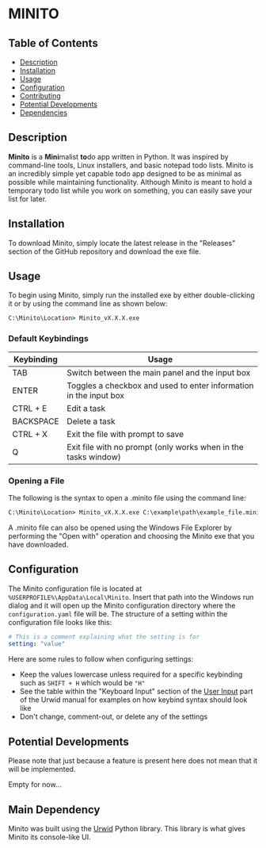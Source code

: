 # MINITO

## Table of Contents
- [Description](#description)
- [Installation](#installation)
- [Usage](#usage)
- [Configuration](#configuration)
- [Contributing](#contributing)
- [Potential Developments](#potential-developments)
- [Dependencies](#dependencies)

## Description
**Minito** is a **Mini**malist **to**do app written in Python. It was inspired by command-line tools, Linux installers, and basic notepad todo lists. Minito is an incredibly simple yet capable todo app designed to be as minimal as possible while maintaining functionality. Although Minito is meant to hold a temporary todo list while you work on something, you can easily save your list for later.

## Installation
To download Minito, simply locate the latest release in the "Releases" section of the GitHub repository and download the exe file.

## Usage
To begin using Minito, simply run the installed exe by either double-clicking it or by using the command line as shown below:
```cmd
C:\Minito\Location> Minito_vX.X.X.exe
```

### Default Keybindings
| Keybinding | Usage |
|------------|-------|
| TAB | Switch between the main panel and the input box |
| ENTER | Toggles a checkbox and used to enter information in the input box |
| CTRL + E | Edit a task |
| BACKSPACE | Delete a task |
| CTRL + X | Exit the file with prompt to save |
| Q | Exit file with no prompt (only works when in the tasks window) |

### Opening a File
The following is the syntax to open a .minito file using the command line:
```cmd
C:\Minito\Location> Minito_vX.X.X.exe C:\example\path\example_file.minito
```
A .minito file can also be opened using the Windows File Explorer by performing the "Open with" operation and choosing the Minito exe that you have downloaded.

## Configuration
The Minito configuration file is located at `%USERPROFILE%\AppData\Local\Minito`. Insert that path into the Windows run dialog and it will open up the Minito configuration directory where the `configuration.yaml` file will be. The structure of a setting within the configuration file looks like this:
```yaml
# This is a comment explaining what the setting is for
setting: "value"
```
Here are some rules to follow when configuring settings:
- Keep the values lowercase unless required for a specific keybinding such as `SHIFT + H` which would be `"H"`
- See the table within the "Keyboard Input" section of the [User Input](https://urwid.org/manual/userinput.html) part of the Urwid manual for examples on how keybind syntax should look like
- Don't change, comment-out, or delete any of the settings

## Potential Developments
Please note that just because a feature is present here does not mean that it will be implemented.

Empty for now...

## Main Dependency
Minito was built using the [Urwid](https://urwid.org/index.html) Python library. This library is what gives Minito its console-like UI.